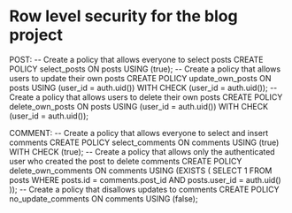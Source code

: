 # Row level security for the blog project

POST:
-- Create a policy that allows everyone to select posts
CREATE POLICY select_posts ON posts
  USING (true);
-- Create a policy that allows users to update their own posts
CREATE POLICY update_own_posts ON posts
  USING (user_id = auth.uid())
  WITH CHECK (user_id = auth.uid());
-- Create a policy that allows users to delete their own posts
CREATE POLICY delete_own_posts ON posts
  USING (user_id = auth.uid())
  WITH CHECK (user_id = auth.uid());

COMMENT:
-- Create a policy that allows everyone to select and insert comments
CREATE POLICY select_comments ON comments
  USING (true)
  WITH CHECK (true);
-- Create a policy that allows only the authenticated user who created the post to delete comments
CREATE POLICY delete_own_comments ON comments
  USING (EXISTS (
    SELECT 1 FROM posts
    WHERE posts.id = comments.post_id
    AND posts.user_id = auth.uid()
  ));
-- Create a policy that disallows updates to comments
CREATE POLICY no_update_comments ON comments
  USING (false);